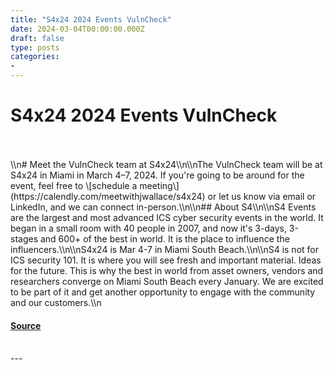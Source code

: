 ```yaml
---
title: "S4x24 2024 Events VulnCheck"
date: 2024-03-04T00:00:00.000Z
draft: false
type: posts
categories: 
- 
---
```

# S4x24 2024 Events VulnCheck

<br/>

<br/>
\\n# Meet the VulnCheck team at S4x24\\n\\nThe VulnCheck team will be at S4x24 in Miami in March 4–7, 2024. If you're going to be around for the event, feel free to \[schedule a meeting\](https://calendly.com/meetwithjwallace/s4x24) or let us know via email or LinkedIn, and we can connect in-person.\\n\\n## About S4\\n\\nS4 Events are the largest and most advanced ICS cyber security events in the world. It began in a small room with 40 people in 2007, and now it's 3-days, 3-stages and 600+ of the best in world. It is the place to influence the influencers.\\n\\nS4x24 is Mar 4-7 in Miami South Beach.\\n\\nS4 is not for ICS security 101. It is where you will see fresh and important material. Ideas for the future. This is why the best in world from asset owners, vendors and researchers converge on Miami South Beach every January. We are excited to be part of it and get another opportunity to engage with the community and our customers.\\n

#### [Source](https://vulncheck.com/blog/s4x24)

<br/>
---
